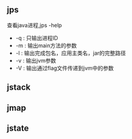 ## jps

查看java进程,jps -help

- -q : 只输出进程ID
- -m : 输出main方法的参数
- -l : 输出完成包名，应用主类名，jar的完整路径
- -v : 输出jvm参数
- -V : 输出通过flag文件传递到jvm中的参数


## jstack

## jmap

## jstate
